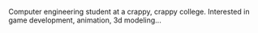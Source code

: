 Computer engineering student at a crappy, crappy college. Interested in game development, animation, 3d modeling...
